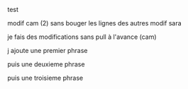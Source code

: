 test 

modif cam (2) sans bouger les lignes des autres
modif sara


je fais des modifications sans pull à l'avance (cam)


j ajoute une premier phrase 

puis une deuxieme phrase 

puis une troisieme phrase

